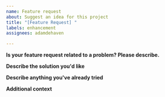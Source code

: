 ```yaml
---
name: Feature request
about: Suggest an idea for this project
title: "[Feature Request] "
labels: enhancement
assignees: adamdehaven

---
```


**Is your feature request related to a problem? Please describe.**
<!-- A clear and concise description of what the problem is. Ex. I always need to do [...] -->

**Describe the solution you'd like**
<!-- A clear and concise description of what you want to happen or how the script can be improved. -->

**Describe anything you've already tried**
<!-- A clear and concise description of any alternative solutions or features you've considered. -->

**Additional context**
<!-- Add any other context or screenshots about the feature request here. -->
